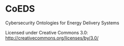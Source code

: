 CoEDS
=====

Cybersecurity Ontologies for Energy Delivery Systems

Licensed under Creative Commons 3.0: http://creativecommons.org/licenses/by/3.0/

